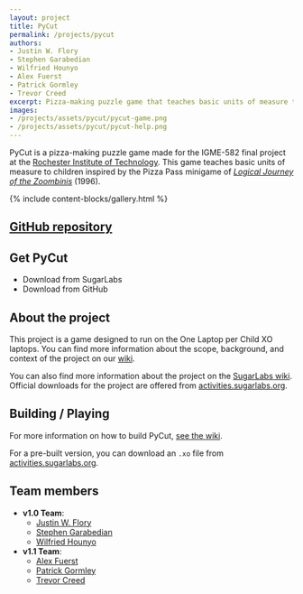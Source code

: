 ```yaml
---
layout: project
title: PyCut
permalink: /projects/pycut
authors:
- Justin W. Flory
- Stephen Garabedian
- Wilfried Hounyo
- Alex Fuerst
- Patrick Gormley
- Trevor Creed
excerpt: Pizza-making puzzle game that teaches basic units of measure to children inspired by the Pizza Pass minigame of Logical Journey of the Zoombinis
images:
- /projects/assets/pycut/pycut-game.png
- /projects/assets/pycut/pycut-help.png
---
```


PyCut is a pizza-making puzzle game made for the IGME-582 final project at the [Rochester Institute of Technology](https://www.rit.edu/).
This game teaches basic units of measure to children inspired by the Pizza Pass minigame of [_Logical Journey of the Zoombinis_](https://en.wikipedia.org/wiki/Zoombinis) (1996).

{% include content-blocks/gallery.html %}

## [GitHub repository](https://github.com/FOSSRIT/PyCut)

## Get PyCut

* Download from SugarLabs
* Download from GitHub


## About the project

This project is a game designed to run on the One Laptop per Child XO laptops.
You can find more information about the scope, background, and context of the project on our [wiki](https://github.com/FOSSRIT/PyCut/wiki).

You can also find more information about the project on the [SugarLabs wiki](https://wiki.sugarlabs.org/go/Activities/PyCut).
Official downloads for the project are offered from [activities.sugarlabs.org](https://activities.sugarlabs.org/en-US/sugar/addon/4790/).


## Building / Playing

For more information on how to build PyCut, [see the wiki](https://github.com/FOSSRIT/pycut/wiki/Building).

For a pre-built version, you can download an `.xo` file from [activities.sugarlabs.org](https://activities.sugarlabs.org/en-US/sugar/addon/4790/).


## Team members

* **v1.0 Team**:
    * [Justin W. Flory](https://github.com/jwflory)
    * [Stephen Garabedian](https://github.com/spg1502)
    * [Wilfried Hounyo](https://github.com/wilfriedE)
* **v1.1 Team**:
    * [Alex Fuerst](https://github.com/adf5051)
    * [Patrick Gormley](https://github.com/PatrickGormley)
    * [Trevor Creed](https://github.com/tcreeds)
